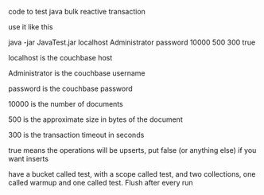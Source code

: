 code to test java bulk reactive transaction 

use it like this 

java -jar JavaTest.jar localhost Administrator password 10000 500 300 true


localhost is the couchbase host 

Administrator is the couchbase username

password is the couchbase password

10000 is the number of documents

500 is the approximate size in bytes of the document

300 is the transaction timeout in seconds

true means the operations will be upserts, put false (or anything else) if you want inserts

have a bucket called test, with a scope called test, and two collections, one called warmup and one called test. Flush after every run

